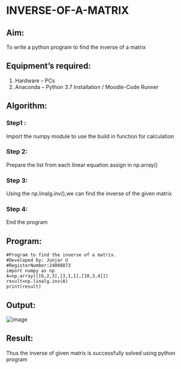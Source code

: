 # INVERSE-OF-A-MATRIX
## Aim:
To write a python program to find the inverse of a matrix
## Equipment’s required:
1. 	Hardware – PCs
2. 	Anaconda – Python 3.7 Installation / Moodle-Code Runner
## Algorithm:
### Step1 : 
Import the numpy module to use the build in function for calculation
### Step 2: 
Prepare the list from each linear equation assign in np.array()
### Step 3: 
Using the np.linalg.inv(),we can find the inverse of the given matrix
### Step 4: 
End the program

## Program:
```
#Program to find the inverse of a matrix.
#Developed by: Junjar U
#RegisterNumber:24008873
import numpy as np
A=np.array([[6,2,3],[3,1,1],[10,3,4]])
result=np.linalg.inv(A)
print(result)
```

## Output:
![image](https://github.com/user-attachments/assets/9b320cf1-329f-4129-833f-bf12fbfccbdd)

## Result:
Thus the inverse of given matrix is successfully solved using python program

